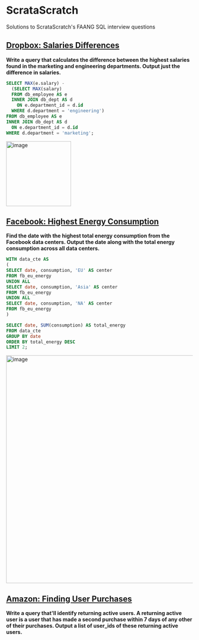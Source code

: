 # ScrataScratch

Solutions to ScrataScratch's FAANG SQL interview questions

## [Dropbox: Salaries Differences](https://platform.stratascratch.com/coding/10308-salaries-differences?python=)
**Write a query that calculates the difference between the highest salaries found in the marketing and engineering departments. Output just the difference in salaries.**

```sql
SELECT MAX(e.salary) - 
  (SELECT MAX(salary) 
  FROM db_employee AS e
  INNER JOIN db_dept AS d
    ON e.department_id = d.id
  WHERE d.department = 'engineering')
FROM db_employee AS e
INNER JOIN db_dept AS d
  ON e.department_id = d.id
WHERE d.department = 'marketing';
```

<img width="175" alt="image" src="https://user-images.githubusercontent.com/81607668/139520220-8cbaef69-8dfa-4402-8dd6-0efad77e44e3.png">

## [Facebook: Highest Energy Consumption](https://platform.stratascratch.com/coding/10064-highest-energy-consumption?python=)
**Find the date with the highest total energy consumption from the Facebook data centers. Output the date along with the total energy consumption across all data centers.**

```sql
WITH data_cte AS 
(
SELECT date, consumption, 'EU' AS center
FROM fb_eu_energy
UNION ALL
SELECT date, consumption, 'Asia' AS center
FROM fb_eu_energy
UNION ALL
SELECT date, consumption, 'NA' AS center
FROM fb_eu_energy
)

SELECT date, SUM(consumption) AS total_energy
FROM data_cte
GROUP BY date
ORDER BY total_energy DESC
LIMIT 2;
```

<img width="614" alt="image" src="https://user-images.githubusercontent.com/81607668/139520290-4c63f55d-3236-4ad6-a99c-fa4ec08ba3fa.png">

## [Amazon: Finding User Purchases](https://platform.stratascratch.com/coding/10322-finding-user-purchases?python=)
**Write a query that'll identify returning active users. A returning active user is a user that has made a second purchase within 7 days of any other of their purchases. Output a list of user_ids of these returning active users.**
